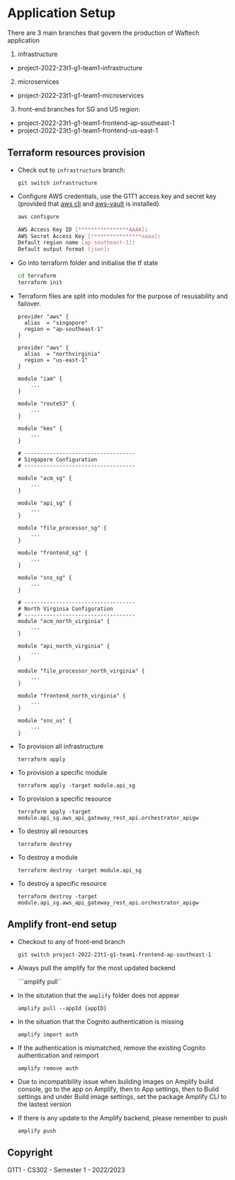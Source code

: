 # Application Setup

There are 3 main branches that govern the production of Waftech application

1. infrastructure
 - project-2022-23t1-g1-team1-infrastructure
2. microservices
 - project-2022-23t1-g1-team1-microservices
3. front-end branches for SG and US region:
 - project-2022-23t1-g1-team1-frontend-ap-southeast-1
 - project-2022-23t1-g1-team1-frontend-us-east-1
  
  


## Terraform resources provision

- Check out to `infrastructure` branch:

    ```
    git switch infrastructure
    ```

- Configure AWS credentials, use the G1T1  access key and secret key (provided that [aws cli](https://aws.amazon.com/cli/) and [aws-vault](https://github.com/99designs/aws-vault) is installed)

    ```bash
    aws configure
    
    AWS Access Key ID [****************AAAA]: 
    AWS Secret Access Key [****************aaaa]: 
    Default region name [ap-southeast-1]: 
    Default output format [json]:
    ```
- Go into terraform folder and initialise the tf state

   ```bash
   cd terraform
   terraform init
   ```
 
- Terraform files are split into modules for the purpose of resusability and failover. 

    ```
    provider "aws" {
      alias  = "singapore"
      region = "ap-southeast-1"
    }
    
    provider "aws" {
      alias  = "northvirginia"
      region = "us-east-1"
    }

    module "iam" {
        ...
    }

    module "route53" {
        ...
    }

    module "kms" {
        ...
    }
    
    # -----------------------------------
    # Singapore Configuration
    # -----------------------------------
    
    module "acm_sg" {
        ...
    }
    
    module "api_sg" {
        ...
    }
    
    module "file_processor_sg" {
        ...
    }
    
    module "frontend_sg" {
        ...
    }
    
    module "sns_sg" {
        ...
    }
    
    # -----------------------------------
    # North Virginia Configuration
    # -----------------------------------
    module "acm_north_virginia" {
        ...
    }
    
    module "api_north_virginia" {
        ...
    }
    
    module "file_processor_north_virginia" {
        ...
    }
    
    module "frontend_north_virginia" {
        ...
    }
    
    module "sns_us" {
        ...
    }

    ```


- To provision all infrastructure
    
    ```terraform apply```

- To provision a specific module

   ```terraform apply -target module.api_sg```

- To provision a specific resource

   ```terraform apply -target module.api_sg.aws_api_gateway_rest_api.orchestrator_apigw```
   
- To destroy all resources

    ```terraform destroy```

- To destroy a module

    ```terraform destroy -target module.api_sg```

- To destroy a specific resource

    ```terraform destroy -target module.api_sg.aws_api_gateway_rest_api.orchestrator_apigw```


## Amplify front-end setup

- Checkout to any of front-end branch

    ```git switch project-2022-23t1-g1-team1-frontend-ap-southeast-1```
    
- Always pull the amplify for the most updated backend

    ```amplify pull``

- In the situtation that the `amplify` folder does not appear
 
    ``` amplify pull --appId {appID} ```
    
- In the situation that the Cognito authentication is missing

   ``` amplify import auth ```

- If the authentication is mismatched, remove the existing Cognito authentication and reimport

   ``` amplify remove auth ```

- Due to incompatibility issue when building images on Amplify build console, go to the app on Amplify, then to App settings, then to Build settings and under Build image settings, set the package Amplify CLI to the lastest version

- If there is any update to the Amplify backend, please remember to push

  ```amplify push```
  
## Copyright
G1T1 - CS302 - Semester 1 - 2022/2023
